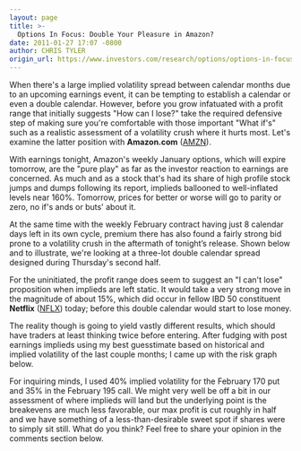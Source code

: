 ```yaml
---
layout: page
title: >-
  Options In Focus: Double Your Pleasure in Amazon?
date: 2011-01-27 17:07 -0800
author: CHRIS TYLER
origin_url: https://www.investors.com/research/options/options-in-focus-double-your-pleasure-in-amazon/
---
```






When there's a large implied volatility spread between calendar months due to an upcoming earnings event, it can be tempting to establish a calendar or even a double calendar. However, before you grow infatuated with a profit range that initially suggests "How can I lose?" take the required defensive step of making sure you're comfortable with those important "What if's" such as a realistic assessment of a volatility crush where it hurts most. Let's examine the latter position with **Amazon.com** ([AMZN](https://research.investors.com/quote.aspx?symbol=AMZN)). 

  

With earnings tonight, Amazon's weekly January options, which will expire tomorrow, are the "pure play" as far as the investor reaction to earnings are concerned. As much and as a stock that's had its share of high profile stock jumps and dumps following its report, implieds ballooned to well-inflated levels near 160%. Tomorrow, prices for better or worse will go to parity or zero, no if's ands or buts' about it. 

  

At the same time with the weekly February contract having just 8 calendar days left in its own cycle, premium there has also found a fairly strong bid prone to a volatility crush in the aftermath of tonight’s release. Shown below and to illustrate, we're looking at a three-lot double calendar spread designed during Thursday's second half.

  

  

For the uninitiated, the profit range does seem to suggest an "I can't lose" proposition when implieds are left static. It would take a very strong move in the magnitude of about 15%, which did occur in fellow IBD 50 constituent **Netflix** ([NFLX](https://research.investors.com/quote.aspx?symbol=NFLX)) today; before this double calendar would start to lose money. 

  

The reality though is going to yield vastly different results, which should have traders at least thinking twice before entering. After fudging with post earnings implieds using my best guesstimate based on historical and implied volatility of the last couple months; I came up with the risk graph below.

  

  

For inquiring minds, I used 40% implied volatility for the February 170 put and 35% in the February 195 call. We might very well be off a bit in our assessment of where implieds will land but the underlying point is the breakevens are much less favorable, our max profit is cut roughly in half and we have something of a less-than-desirable sweet spot if shares were to simply sit still. What do you think? Feel free to share your opinion in the comments section below.




